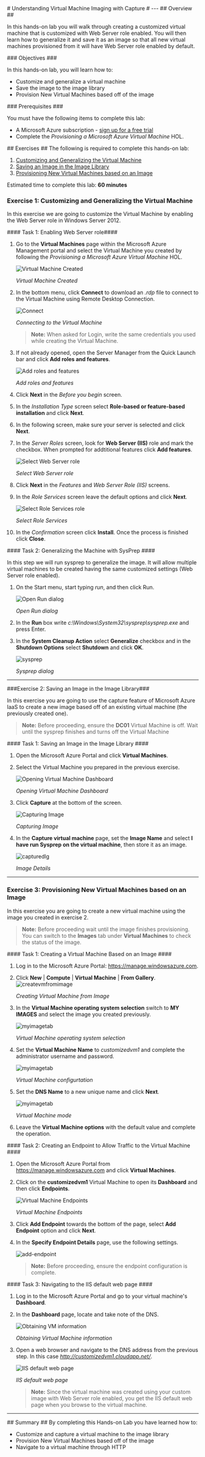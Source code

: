 <a name="Title" />
# Understanding Virtual Machine Imaging with Capture #
---

<a name="Overview" />
## Overview ##

In this hands-on lab you will walk through creating a customized virtual machine that is customized with Web Server role enabled. You will then learn how to generalize it and save it as an image so that all new virtual machines provisioned from it will have Web Server role enabled by default.

<a name="Objectives" />
### Objectives ###

In this hands-on lab, you will learn how to:

- Customize and generalize a virtual machine
- Save the image to the image library
- Provision New Virtual Machines based off of the image

<a name="Prerequisites" />
### Prerequisites ###

You must have the following items to complete this lab:

- A Microsoft Azure subscription - [sign up for a free trial](http://aka.ms/WATK-FreeTrial)
- Complete the _Provisioning a Microsoft Azure Virtual Machine_ HOL.

<a name="Exercises" />
## Exercises ##
The following is required to complete this hands-on lab:

1. [Customizing and Generalizing the Virtual Machine](#Exercise1)
2. [Saving an Image in the Image Library](#Exercise2)
3. [Provisioning New Virtual Machines based on an Image](#Exercise3)

Estimated time to complete this lab: **60 minutes**

<a name="Exercise1"></a>
### Exercise 1: Customizing and Generalizing the Virtual Machine ###

In this exercise we are going to customize the Virtual Machine by enabling the Web Server role in Windows Server 2012. 

<a name="Ex1Task1" />
#### Task 1: Enabling Web Server role####

1. Go to the **Virtual Machines** page within the Microsoft Azure Management portal and select the Virtual Machine you created by following the _Provisioning a Microsoft Azure Virtual Machine_ HOL.

	![Virtual Machine Created](Images/virtual-machine-created.png?raw=true "Virtual Machine Selected")

	_Virtual Machine Created_

1. In the bottom menu, click **Connect** to download an _.rdp_ file to connect to the Virtual Machine using Remote Desktop Connection.

	![Connect](Images/connect.png?raw=true)

	_Connecting to the Virtual Machine_

	>**Note:** When asked for Login, write the same credentials you used while creating the Virtual Machine.

1. If not already opened, open the Server Manager from the Quick Launch bar and click **Add roles and features**.

	![Add roles and features](Images/add-roles.png?raw=true)

	_Add roles and features_

1. Click **Next** in the _Before you begin_ screen.

1. In the _Installation Type_ screen select **Role-based or feature-based installation** and click **Next**.

1. In the following screen, make sure your server is selected and click **Next**.

1. In the _Server Roles_ screen, look for **Web Server (IIS)** role and mark the checkbox. When prompted for addtitional features click **Add features**.

	![Select Web Server role](Images/add-roles-select-role.png?raw=true)

	_Select Web Server role_

1. Click **Next** in the _Features_ and _Web Server Role (IIS)_ screens.

1. In the _Role Services_ screen leave the default options and click **Next**.

	![Select Role Services role](Images/add-roles-web-server-services.png?raw=true)

	_Select Role Services_

1. In the _Confirmation_ screen click **Install**. Once the process is finished click **Close**.

<a name="Ex1Task2" />
#### Task 2: Generalizing the Machine with SysPrep ####

In this step we will run sysprep to generalize the image. It will allow multiple virtual machines to be created having the same customized settings (Web Server role enabled).

1. On the Start menu, start typing _run_, and then click Run.

	![Open Run dialog](Images/start-run.png?raw=true)

	_Open Run dialog_

1. In the **Run** box write _c:\Windows\System32\sysprep\sysprep.exe_ and press Enter.

1. In the **System Cleanup Action** select **Generalize** checkbox and in the **Shutdown Options** select **Shutdown** and click **OK**.

	![sysprep](Images/sysprep.png?raw=true "sysprep")

	_Sysprep dialog_

---

<a name="Exercise2" />
###Exercise 2: Saving an Image in the Image Library###

In this exercise you are going to use the capture feature of Microsoft Azure IaaS to create a new image based off of an existing virtual machine (the previously created one).

>**Note:** Before proceeding, ensure the **DC01** Virtual Machine is off. Wait until the sysprep finishes and turns off the Virtual Machine

<a name="Ex2Task1" />
#### Task 1: Saving an Image in the Image Library ####

1. Open the Microsoft Azure Portal and click **Virtual Machines**.

1. Select the Virtual Machine you prepared in the previous exercise.

	![Opening Virtual Machine Dashboard](Images/opening-virtual-machine-dashboard.png?raw=true "Opening Virtual Machine Dashboard")

	_Opening Virtual Machine Dashboard_

1. Click **Capture** at the bottom of the screen.

	![Capturing Image](Images/capturing-image.png?raw=true "Capturing Image")

	_Capturing Image_

1. In the **Capture virtual machine** page, set the **Image Name** and select **I have run Sysprep on the virtual machine**, then store it as an image.

	![capturedlg](Images/capturedlg.png?raw=true)

	_Image Details_

---

<a name="Exercise3"></a>
### Exercise 3: Provisioning New Virtual Machines based on an Image ###

In this exercise you are going to create a new virtual machine using the image you created in exercise 2. 

> **Note:** Before proceeding wait until the image finishes provisioning. You can switch to the **Images** tab under **Virtual Machines** to check the status of the image.

<a name="Ex3Task1" />
#### Task 1: Creating a Virtual Machine Based on an Image ####

1. Log in to the Microsoft Azure Portal: https://manage.windowsazure.com.

1. Click **New** | **Compute** | **Virtual Machine** | **From Gallery**.
	![createvmfromimage](Images/createvmfromimage.png?raw=true)

	_Creating Virtual Machine from Image_

1. In the **Virtual Machine operating system selection** switch to **MY IMAGES** and select the image you created previously.

	![myimagetab](Images/virtualmachineimageselection.png?raw=true)

	_Virtual Machine operating system selection_

1. Set the **Virtual Machine Name** to _customizedvm1_ and complete the administrator username and password.

	![myimagetab](Images/virtualmachinename.png?raw=true)

	_Virtual Machine configurtation_

1. Set the **DNS Name** to a new unique name and click **Next**.

	![myimagetab](Images/virtualmachinedns.png?raw=true)

	_Virtual Machine mode_

1. Leave the **Virtual Machine options** with the default value and complete the operation.

<a name="Ex3Task2" />
#### Task 2: Creating an Endpoint to Allow Traffic to the Virtual Machine ####

1. Open the Microsoft Azure Portal from https://manage.windowsazure.com and click **Virtual Machines**.

2. Click on the **customizedvm1** Virtual Machine to open its **Dashboard** and then click **Endpoints**.

	![Virtual Machine Endpoints](Images/virtual-machine-endpoints.png?raw=true "Virtual Machine Endpoints")

	_Virtual Machine Endpoints_

4. Click **Add Endpoint** towards the bottom of the page, select **Add Endpoint** option and click **Next**. 

5. In the **Specify Endpoint Details** page, use the following settings.

	![add-endpoint](Images/add-endpoint.png?raw=true)

	>**Note:** Before proceeding, ensure the endpoint configuration is complete.

<a name="Ex3Task3" />
#### Task 3: Navigating to the IIS default web page ####

1. Log in to the Microsoft Azure Portal and go to your virtual machine's **Dashboard**.

1. In the **Dashboard** page, locate and take note of the DNS.

	![Obtaining VM information](Images/obtaining-vm-information.png?raw=true "Obtaining Virtual Machine information")

	_Obtaining Virtual Machine information_

1. Open a web browser and navigate to the DNS address from the previous step. In this case _http://customizedvm1.cloudapp.net/_.

	![IIS default web page](Images/ie-iis.png?raw=true "IIS default web page")

	_IIS default web page_

	>**Note:** Since the virtual machine was created using your custom image with Web Server role enabled, you get the IIS default web page when you browse to the virtual machine.

---

<a name="Summary" />
## Summary ##
By completing this Hands-on Lab you have learned how to:
 
 - Customize and capture a virtual machine to the image library
 - Provision New Virtual Machines based off of the image
 - Navigate to a virtual machine through HTTP
